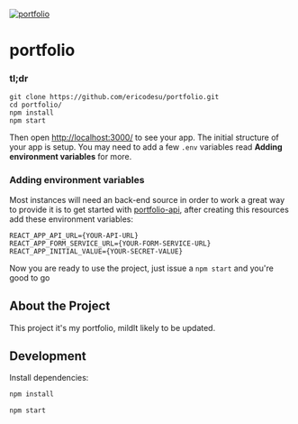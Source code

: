 [![portfolio](https://raw.githubusercontent.com/ericodesu/portfolio/master/.github/images/project-thumbnail.png)](https://ericodesu.com)

# portfolio

### tl;dr

 ```
git clone https://github.com/ericodesu/portfolio.git
cd portfolio/
npm install
npm start
```

Then open [http://localhost:3000/](http://localhost:3000/) to see your app. The initial structure of your app is setup. You may need to add a few `.env` variables read **Adding environment variables** for more.

### Adding environment variables

Most instances will need an back-end source in order to work a great way to provide it is to get started with [portfolio-api](https://github.com/ericodesu/portfolio-api), after creating this resources add these environment variables:

```
REACT_APP_API_URL={YOUR-API-URL}
REACT_APP_FORM_SERVICE_URL={YOUR-FORM-SERVICE-URL}
REACT_APP_INITIAL_VALUE={YOUR-SECRET-VALUE}
```

Now you are ready to use the project, just issue a `npm start` and you're good to go

## About the Project

This project it's my portfolio, mildlt likely to be updated.

## Development

Install dependencies:

```sh
npm install
```

```sh
npm start
```
